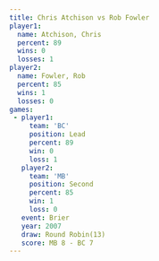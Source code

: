 ```yaml
---
title: Chris Atchison vs Rob Fowler
player1:               
  name: Atchison, Chris
  percent: 89          
  wins: 0              
  losses: 1            
player2:               
  name: Fowler, Rob    
  percent: 85          
  wins: 1              
  losses: 0            
games:
 - player1:        
     team: 'BC'    
     position: Lead
     percent: 89   
     win: 0        
     loss: 1       
   player2:          
     team: 'MB'      
     position: Second
     percent: 85     
     win: 1          
     loss: 0         
   event: Brier         
   year: 2007           
   draw: Round Robin(13)
   score: MB 8 - BC 7   
---
```

